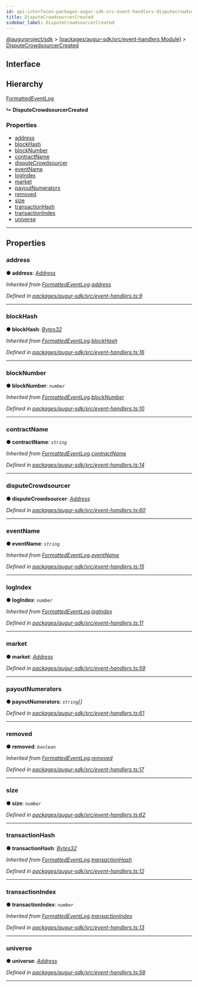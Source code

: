```yaml
---
id: api-interfaces-packages-augur-sdk-src-event-handlers-disputecrowdsourcercreated
title: DisputeCrowdsourcerCreated
sidebar_label: DisputeCrowdsourcerCreated
---
```


[@augurproject/sdk](api-readme.md) > [[packages/augur-sdk/src/event-handlers Module]](api-modules-packages-augur-sdk-src-event-handlers-module.md) > [DisputeCrowdsourcerCreated](api-interfaces-packages-augur-sdk-src-event-handlers-disputecrowdsourcercreated.md)

## Interface

## Hierarchy

 [FormattedEventLog](api-interfaces-packages-augur-sdk-src-event-handlers-formattedeventlog.md)

**↳ DisputeCrowdsourcerCreated**

### Properties

* [address](api-interfaces-packages-augur-sdk-src-event-handlers-disputecrowdsourcercreated.md#address)
* [blockHash](api-interfaces-packages-augur-sdk-src-event-handlers-disputecrowdsourcercreated.md#blockhash)
* [blockNumber](api-interfaces-packages-augur-sdk-src-event-handlers-disputecrowdsourcercreated.md#blocknumber)
* [contractName](api-interfaces-packages-augur-sdk-src-event-handlers-disputecrowdsourcercreated.md#contractname)
* [disputeCrowdsourcer](api-interfaces-packages-augur-sdk-src-event-handlers-disputecrowdsourcercreated.md#disputecrowdsourcer)
* [eventName](api-interfaces-packages-augur-sdk-src-event-handlers-disputecrowdsourcercreated.md#eventname)
* [logIndex](api-interfaces-packages-augur-sdk-src-event-handlers-disputecrowdsourcercreated.md#logindex)
* [market](api-interfaces-packages-augur-sdk-src-event-handlers-disputecrowdsourcercreated.md#market)
* [payoutNumerators](api-interfaces-packages-augur-sdk-src-event-handlers-disputecrowdsourcercreated.md#payoutnumerators)
* [removed](api-interfaces-packages-augur-sdk-src-event-handlers-disputecrowdsourcercreated.md#removed)
* [size](api-interfaces-packages-augur-sdk-src-event-handlers-disputecrowdsourcercreated.md#size)
* [transactionHash](api-interfaces-packages-augur-sdk-src-event-handlers-disputecrowdsourcercreated.md#transactionhash)
* [transactionIndex](api-interfaces-packages-augur-sdk-src-event-handlers-disputecrowdsourcercreated.md#transactionindex)
* [universe](api-interfaces-packages-augur-sdk-src-event-handlers-disputecrowdsourcercreated.md#universe)

---

## Properties

<a id="address"></a>

###  address

**● address**: *[Address](api-modules-packages-augur-sdk-src-event-handlers-module.md#address)*

*Inherited from [FormattedEventLog](api-interfaces-packages-augur-sdk-src-event-handlers-formattedeventlog.md).[address](api-interfaces-packages-augur-sdk-src-event-handlers-formattedeventlog.md#address)*

*Defined in [packages/augur-sdk/src/event-handlers.ts:9](https://github.com/AugurProject/augur/blob/b4365d6894/packages/augur-sdk/src/event-handlers.ts#L9)*

___
<a id="blockhash"></a>

###  blockHash

**● blockHash**: *[Bytes32](api-modules-packages-augur-sdk-src-event-handlers-module.md#bytes32)*

*Inherited from [FormattedEventLog](api-interfaces-packages-augur-sdk-src-event-handlers-formattedeventlog.md).[blockHash](api-interfaces-packages-augur-sdk-src-event-handlers-formattedeventlog.md#blockhash)*

*Defined in [packages/augur-sdk/src/event-handlers.ts:16](https://github.com/AugurProject/augur/blob/b4365d6894/packages/augur-sdk/src/event-handlers.ts#L16)*

___
<a id="blocknumber"></a>

###  blockNumber

**● blockNumber**: *`number`*

*Inherited from [FormattedEventLog](api-interfaces-packages-augur-sdk-src-event-handlers-formattedeventlog.md).[blockNumber](api-interfaces-packages-augur-sdk-src-event-handlers-formattedeventlog.md#blocknumber)*

*Defined in [packages/augur-sdk/src/event-handlers.ts:10](https://github.com/AugurProject/augur/blob/b4365d6894/packages/augur-sdk/src/event-handlers.ts#L10)*

___
<a id="contractname"></a>

###  contractName

**● contractName**: *`string`*

*Inherited from [FormattedEventLog](api-interfaces-packages-augur-sdk-src-event-handlers-formattedeventlog.md).[contractName](api-interfaces-packages-augur-sdk-src-event-handlers-formattedeventlog.md#contractname)*

*Defined in [packages/augur-sdk/src/event-handlers.ts:14](https://github.com/AugurProject/augur/blob/b4365d6894/packages/augur-sdk/src/event-handlers.ts#L14)*

___
<a id="disputecrowdsourcer"></a>

###  disputeCrowdsourcer

**● disputeCrowdsourcer**: *[Address](api-modules-packages-augur-sdk-src-event-handlers-module.md#address)*

*Defined in [packages/augur-sdk/src/event-handlers.ts:60](https://github.com/AugurProject/augur/blob/b4365d6894/packages/augur-sdk/src/event-handlers.ts#L60)*

___
<a id="eventname"></a>

###  eventName

**● eventName**: *`string`*

*Inherited from [FormattedEventLog](api-interfaces-packages-augur-sdk-src-event-handlers-formattedeventlog.md).[eventName](api-interfaces-packages-augur-sdk-src-event-handlers-formattedeventlog.md#eventname)*

*Defined in [packages/augur-sdk/src/event-handlers.ts:15](https://github.com/AugurProject/augur/blob/b4365d6894/packages/augur-sdk/src/event-handlers.ts#L15)*

___
<a id="logindex"></a>

###  logIndex

**● logIndex**: *`number`*

*Inherited from [FormattedEventLog](api-interfaces-packages-augur-sdk-src-event-handlers-formattedeventlog.md).[logIndex](api-interfaces-packages-augur-sdk-src-event-handlers-formattedeventlog.md#logindex)*

*Defined in [packages/augur-sdk/src/event-handlers.ts:11](https://github.com/AugurProject/augur/blob/b4365d6894/packages/augur-sdk/src/event-handlers.ts#L11)*

___
<a id="market"></a>

###  market

**● market**: *[Address](api-modules-packages-augur-sdk-src-event-handlers-module.md#address)*

*Defined in [packages/augur-sdk/src/event-handlers.ts:59](https://github.com/AugurProject/augur/blob/b4365d6894/packages/augur-sdk/src/event-handlers.ts#L59)*

___
<a id="payoutnumerators"></a>

###  payoutNumerators

**● payoutNumerators**: *`string`[]*

*Defined in [packages/augur-sdk/src/event-handlers.ts:61](https://github.com/AugurProject/augur/blob/b4365d6894/packages/augur-sdk/src/event-handlers.ts#L61)*

___
<a id="removed"></a>

###  removed

**● removed**: *`boolean`*

*Inherited from [FormattedEventLog](api-interfaces-packages-augur-sdk-src-event-handlers-formattedeventlog.md).[removed](api-interfaces-packages-augur-sdk-src-event-handlers-formattedeventlog.md#removed)*

*Defined in [packages/augur-sdk/src/event-handlers.ts:17](https://github.com/AugurProject/augur/blob/b4365d6894/packages/augur-sdk/src/event-handlers.ts#L17)*

___
<a id="size"></a>

###  size

**● size**: *`number`*

*Defined in [packages/augur-sdk/src/event-handlers.ts:62](https://github.com/AugurProject/augur/blob/b4365d6894/packages/augur-sdk/src/event-handlers.ts#L62)*

___
<a id="transactionhash"></a>

###  transactionHash

**● transactionHash**: *[Bytes32](api-modules-packages-augur-sdk-src-event-handlers-module.md#bytes32)*

*Inherited from [FormattedEventLog](api-interfaces-packages-augur-sdk-src-event-handlers-formattedeventlog.md).[transactionHash](api-interfaces-packages-augur-sdk-src-event-handlers-formattedeventlog.md#transactionhash)*

*Defined in [packages/augur-sdk/src/event-handlers.ts:12](https://github.com/AugurProject/augur/blob/b4365d6894/packages/augur-sdk/src/event-handlers.ts#L12)*

___
<a id="transactionindex"></a>

###  transactionIndex

**● transactionIndex**: *`number`*

*Inherited from [FormattedEventLog](api-interfaces-packages-augur-sdk-src-event-handlers-formattedeventlog.md).[transactionIndex](api-interfaces-packages-augur-sdk-src-event-handlers-formattedeventlog.md#transactionindex)*

*Defined in [packages/augur-sdk/src/event-handlers.ts:13](https://github.com/AugurProject/augur/blob/b4365d6894/packages/augur-sdk/src/event-handlers.ts#L13)*

___
<a id="universe"></a>

###  universe

**● universe**: *[Address](api-modules-packages-augur-sdk-src-event-handlers-module.md#address)*

*Defined in [packages/augur-sdk/src/event-handlers.ts:58](https://github.com/AugurProject/augur/blob/b4365d6894/packages/augur-sdk/src/event-handlers.ts#L58)*

___

